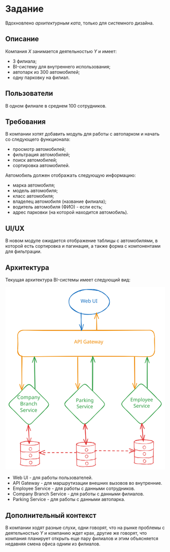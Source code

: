 # Задание

Вдохновлено *архитектурным ката*, только для системного дизайна.

## Описание

Компания *X* занимается деятельностью *Y* и имеет:

- 3 филиала;
- BI-систему для внутреннего использования;
- автопарк из 300 автомобилей;
- одну парковку на филиал.

## Пользователи

В одном филиале в среднем 100 сотрудников.

## Требования

В компании хотят добавить модуль для работы с автопарком и начать со следующего функционала:

- просмотр автомобилей;
- фильтрация автомобилей;
- поиск автомобилей;
- сортировка автомобилей.

Автомобиль должен отображать следующую информацию:

- марка автомобиля;
- модель автомобиля;
- класс автомобиля;
- владелец автомобиля (название филиала);
- водитель автомобиля (ФИО) - если есть;
- адрес парковки (на которой находится автомобиль).

## UI/UX

В новом модуле ожидается отображение таблицы с автомобилями,
в которой есть сортировка и пагинация,
а также форма с компонентами для фильтрации.

## Архитектура

Текущая архитектура BI-системы имеет следующий вид:

![Архитектура](architecture.svg)

- Web UI - для работы пользователей.
- API Gateway - для маршрутизации внешних вызовов во внутренние.
- Employee Service - для работы с данными сотрудников.
- Company Branch Service - для работы с данными филиалов.
- Parking Service - для работы с данными автопарка.

## Дополнительный контекст

В компании ходят разные слухи,
одни говорят,
что на рынке проблемы с деятельностью *Y* и компанию ждет крах,
другие же говорят,
что компания планирует открыть еще пару филиалов и этим объясняется недавняя смена офиса одним из филиалов.
